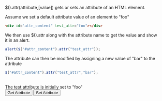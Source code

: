 $().attr(attribute,[value]) gets or sets an attribute of an HTML element.

Assume we set a default attribute value of an element to "foo"
```html
<div id="attr_content" test_attr="foo"></div>
```


We then use $().attr along with the attribute name to get the value and show it in an alert.
```js
alert($("#attr_content").attr("test_attr"));
```

The attribute can then be modified by assigning a new value of "bar" to the attribute
```js
$("#attr_content").attr("test_attr","bar");
```

</br>
<div id="attr_content" test_attr="foo">The test attribute is initially set to "foo"</div>
<input type="button" value="Get Attribute" onclick='alert($("#attr_content").attr("test_attr"));'>
<input type="button" value="Set Attribute" onclick='$("#attr_content").attr("test_attr","bar");'>
